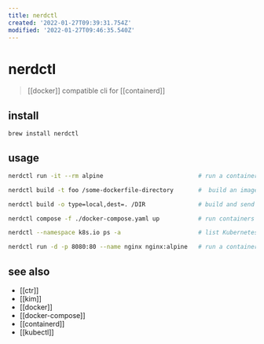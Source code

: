 ```yaml
---
title: nerdctl
created: '2022-01-27T09:39:31.754Z'
modified: '2022-01-27T09:46:35.540Z'
---
```


# nerdctl

> [[docker]] compatible cli for [[containerd]]

## install

`brew install nerdctl`

## usage

```sh
nerdctl run -it --rm alpine                           # run a container with the default bridge CNI network (10.4.0.0/24)

nerdctl build -t foo /some-dockerfile-directory       #  build an image using BuildKit

nerdctl build -o type=local,dest=. /DIR               # build and send output to a local directory using BuildKit

nerdctl compose -f ./docker-compose.yaml up           # run containers from docker-compose.yaml

nerdctl --namespace k8s.io ps -a                      # list Kubernetes containers

nerdctl run -d -p 8080:80 --name nginx nginx:alpine   # run a container with rootless containerd
```

## see also

- [[ctr]]
- [[kim]]
- [[docker]]
- [[docker-compose]]
- [[containerd]]
- [[kubectl]]
